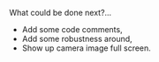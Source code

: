 What could be done next?...

* Add some code comments,
* Add some robustness around,
* Show up camera image full screen.